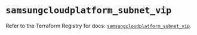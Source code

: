 # `samsungcloudplatform_subnet_vip`

Refer to the Terraform Registry for docs: [`samsungcloudplatform_subnet_vip`](https://registry.terraform.io/providers/samsungsdscloud/samsungcloudplatform/3.13.0/docs/resources/subnet_vip).
